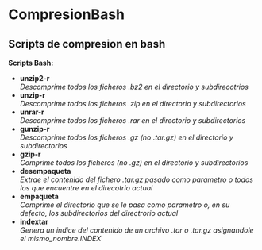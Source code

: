 # CompresionBash
## Scripts de compresion en bash
**Scripts Bash:**
  - **unzip2-r**     
    *Descomprime todos los ficheros .bz2 en el directorio y subdirecotrios*
  - **unzip-r**      
    *Descomprime todos los ficheros .zip en el directorio y subdirectorios*
  - **unrar-r**      
    *Descomprime todos los ficheros .rar en el directorio y subdirectorios*
  - **gunzip-r**     
    *Descomprime todos los ficheros .gz (no .tar.gz) en el directorio y subdirectorios*
  - **gzip-r**       
    *Comprime todos los ficheros (no .gz) en el directorio y subdirectorios*
  - **desempaqueta**  
    *Extrae el contenido del fichero .tar.gz pasado como parametro o todos los que encuentre en el direcotrio actual*
  - **empaqueta**    
    *Comprime el directorio que se le pasa como parametro o, en su defecto, los subdirectorios del directrorio actual*
  - **indextar**     
    *Genera un indice del contenido de un archivo .tar o .tar.gz asignandole el mismo_nombre.INDEX*
